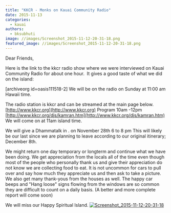 ```yaml
---
title: "KKCR - Monks on Kauai Community Radio"
date: 2015-11-13
categories: 
  - kauai
authors: 
  - bksubhuti
image: //images/Screenshot_2015-11-12-20-31-18.png
featured_image: //images/Screenshot_2015-11-12-20-31-18.png
---
```


Dear Friends,

Here is the link to the kkcr radio show where we were interviewed on Kauai Community Radio for about one hour.  It gives a good taste of what we did on the island:

\[archiveorg id=oasis111518-2\] We will be on the radio on Sunday at 11:00 am Hawaii time.

The radio station is kkcr and can be streamed at the main page below. [http://www.kkcr.org](http://www.kkcr.org) Program 10am -12pm [http://www.kkcr.org/djs/kamran.htm](http://www.kkcr.org/djs/kamran.htm) We will come on at 11am island time.

We will give a Dhammatalk in . on November 28th 6 to 8 pm This will likely be our last since we are planning to leave according to our original itinerary; December 8th.

We might return one day temporary or longterm and continue what we have been doing. We get appreciation from the locals all of the time even though most of the people who personally thank us and give their appreciation do not know we are collecting food to eat. It is not uncommon for cars to pull over and say how much they appreciate us and then ask to take a picture. We also get many thank-yous from the houses as well. The happy car beeps and "Hang loose" signs flowing from the windows are so common they are difficult to count on a daily basis. (A better and more complete report will come soon)

We will miss our Happy Spiritual Island. [![Screenshot_2015-11-12-20-31-18](assets/images/Screenshot_2015-11-12-20-31-18.png)](https://subhuti.withmetta.net/wp-content/uploads/2015/11/Screenshot_2015-11-12-20-31-18.png)